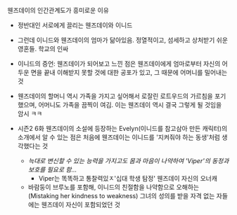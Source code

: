 웬즈데이의 인간관계도가 흥미로운 이유

- 정반대인 서로에게 끌리는 웬즈데이와 이니드

- 그런데 이니드와 웬즈데이의 엄마가 닮아있음. 정열적이고, 섬세하고 상처받기 쉬운 영혼들. 학교의 인싸

- 이니드의 증언: 웬즈데이가 되어보고 느낀 점은 웬즈데이에게 엄마로부터 자신의 어두운 면을 끝내 이해받지 못할 것에 대한 공포가 있고, 그 때문에 어머니를 밀어내는 것

- 웬즈데이의 할머니 역시 가족을 가지고 싶어해서 로잘린 로트우드의 가르침을 포기했으며, 어머니도 가족을 끔찍이 여김. 이는 웬즈데이 역시 결국 그렇게 될 것임을 암시 ㅋㅋ

- 시즌2 6화 웬즈데이의 소설에 등장하는 Evelyn(이니드를 참고삼아 만든 캐릭터)의 소개에서 알 수 있는 점은 처음에 웬즈데이는 이니드를 '지켜줘야 하는 동생'처럼 생각했다는 것
	- *늑대로 변신할 수 있는 능력을 가지고도 몸과 마음이 나약하여 'Viper'의 동정과 보호를 필요로 함...*
		- Viper는 똑똑하고 통찰력있ㅈ'십대 학생 탐정' 웬즈데이 자신의 오너캐
	- 바람둥이 브루노를 포함해, 이니드의 친절함을 나약함으로 오해하는 (Mistaking her kindness to weakness) 그녀의 성의를 받을 자격 없는 자들에는 웬즈데이 자신이 포함되었던 것
